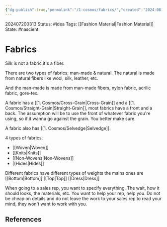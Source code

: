 ```yaml
---
{"dg-publish":true,"permalink":"/1-cosmos/fabrics/","created":"2024-08-31T23:47:14.659-04:00","updated":"2024-07-20T03:13:55.742-04:00"}
---
```


202407200313
Status: #idea
Tags: [[Fashion Material\|Fashion Material]]
State: #nascient
# Fabrics
Silk is not a fabric it's a fiber.

There are two types of fabrics; man-made & natural.
The natural is made from natural fibers like wool, silk, leather, etc.

And the man-made is made from man-made fibers, nylon fabric, acrilic fabric, gore-tex.

A fabric has a [[1. Cosmos/Cross-Grain\|Cross-Grain]] and a [[1. Cosmos/Straight-Grain\|Straight-Grain]], most fabrics have a front and a back. The assumption will be to use the front of whatever fabric you're using, so if it wanna go against the grain. You better make sure.

A fabric also has [[1. Cosmos/Selvedge\|Selvedge]].

4 types of fabrics:
- [[Woven\|Woven]]
- [[Knits\|Knits]]
- [[Non-Wovens\|Non-Wovens]]
- [[Hides\|Hides]]

Different fabrics have different types of weights
the mains ones are 
[[Bottom\|Bottom]]
[[Top\|Top]]
[[Dress\|Dress]]

When going to a sales rep, you want to specify everything. The wait, how it should looks, the materials, etc.  You want to help your rep, help you. Do not be cheap on details and do not leave the work to your sales rep to read your mind, they won't want to work with you.



## References
